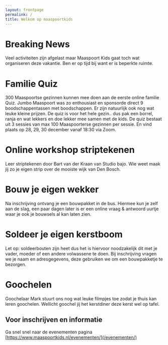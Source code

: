 ```yaml
---
layout: frontpage 
permalink: /
title: Welkom op maaspoortkids
---
```


# Breaking News

Veel activiteiten zijn afgelast maar Maaspoort Kids gaat toch wat organiseren deze vakantie. Ben er op tijd bij want er
is beperkte ruimte.

# Familie Quiz

300 Maaspoortse gezinnen kunnen mee doen aan de eerste online familie Quiz. Jumbo Maaspoort was zo enthousiast en
sponsorde direct 9 boodschappentassen met boodschappen. Er zijn natuurlijk ook nog wat leuke kleine prijzen. De quiz is
voor het hele gezin.. dus pak een borrel, ranja en wat lekkers en doe lekker mee samen met de kids. De quiz bestaat uit
3 sessies van max 100 Maaspoorterse gezinnen per sessie. En vind plaats op 28, 29, 30 december vanaf 18:30 via Zoom.

# Online workshop striptekenen

Leer striptekenen door Bart van der Kraan van Studio bajo. Wie weet maak jij zo je eigen strip over de mooiste wijk van
Den Bosch.

# Bouw je eigen wekker

Na inschrijving ontvang je een bouwpakket in de bus. Hiermee kun je zelf aan de slag, een paar dagen later is er een
online vraag & antwoord uurtje waar je ook je bouwsels al kan laten zien.

# Soldeer je eigen kerstboom

Let op: soldeerbouten zijn heet dus het is hiervoor noodzakelijk dit met je vader, moeder of een andere volwassene te
doen. Bij inschrijving vragen we je naam en adresgegevens, deze gebruiken we om een bouwpakketje te bezorgen.

# Goochelen

Goochelaar Mark stuurt ons nog wat leuke filmpjes toe zodat je thuis kan leren goochelen. Wellicht goochel jij het
kerstdiner deze kerst wel op tafel.

## Voor inschrijven en informatie

Ga snel snel naar de evenementen pagina [https://www.maaspoortkids.nl/evenementen/](/evenementen/)
